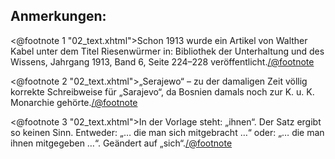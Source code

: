 Anmerkungen:
------------

<@footnote 1 "02_text.xhtml">Schon 1913 wurde ein Artikel von Walther Kabel
unter dem Titel Riesenwürmer in: Bibliothek der Unterhaltung und des Wissens,
Jahrgang 1913, Band 6, Seite 224–228 veröffentlicht.</@footnote>

<@footnote 2 "02_text.xhtml">„Serajewo“ – zu der damaligen Zeit völlig korrekte
Schreibweise für „Sarajevo“, da Bosnien damals noch zur K. u. K. Monarchie
gehörte.</@footnote>

<@footnote 3 "02_text.xhtml">In der Vorlage steht: „ihnen“. Der Satz ergibt so
keinen Sinn. Entweder: „… die man sich mitgebracht …“ oder: „… die man ihnen
mitgegeben …“. Geändert auf „sich“.</@footnote>


